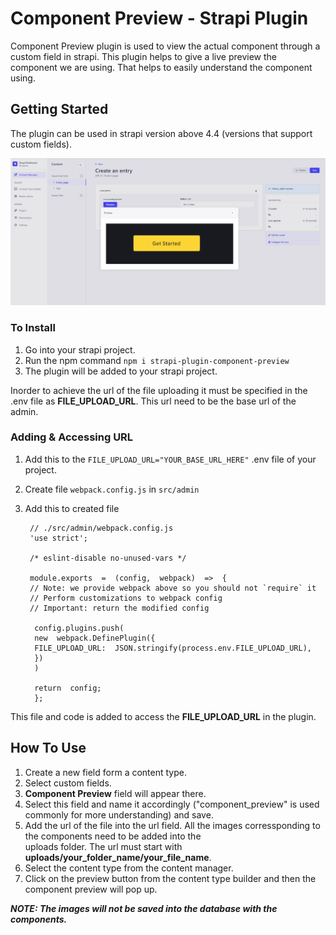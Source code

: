 # Component Preview - Strapi Plugin

Component Preview plugin is used to view the actual component through a custom field in strapi. This plugin helps to give a live preview the component we are using. That helps to easily understand the component using.

## Getting Started

The plugin can be used in strapi version above 4.4 (versions that support custom fields).

![multi-select screenshot](./screenshots/plugin-component-ss-1.png)

### To Install

1. Go into your strapi project.
2. Run the npm command ```npm i strapi-plugin-component-preview```
3. The plugin will be added to your strapi project.

Inorder to achieve the url of the file uploading it must be specified in the .env file as **FILE_UPLOAD_URL**. This url need to be the base url of the admin.

### Adding & Accessing URL

1. Add this to the ```FILE_UPLOAD_URL="YOUR_BASE_URL_HERE"``` .env file of your project.
2. Create file ```webpack.config.js``` in  ```src/admin```
3. Add this to created file

        // ./src/admin/webpack.config.js
        'use strict';
        
        /* eslint-disable no-unused-vars */
        
        module.exports  =  (config,  webpack)  =>  {
        // Note: we provide webpack above so you should not `require` it
        // Perform customizations to webpack config
        // Important: return the modified config
        
         config.plugins.push(
         new  webpack.DefinePlugin({
         FILE_UPLOAD_URL:  JSON.stringify(process.env.FILE_UPLOAD_URL), 
         })
         )
         
         return  config;
         };  

This file and code is added to access the **FILE_UPLOAD_URL** in the plugin.

## How To Use

   1. Create a new field form a content type.
   2. Select custom fields.
   3.  **Component Preview** field will appear there.
   4. Select this field and name it accordingly ("component_preview" is used commonly for more understanding) and save.
   5. Add the url of the file into the url field. All the images corressponding to the components need to be added into the      
       uploads folder. The url must start with **uploads/your_folder_name/your_file_name**.
   6. Select the content type from the content manager.
   7. Click on the preview button from the content type builder and then the component preview will pop up.

***NOTE: The images will not be saved into the database with the components.***
